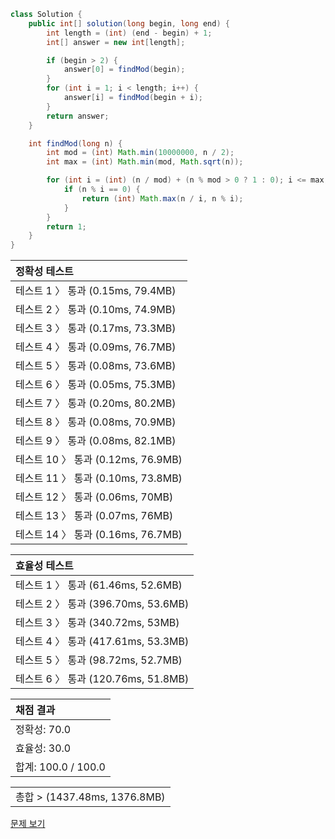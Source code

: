 ```java
class Solution {
    public int[] solution(long begin, long end) {
        int length = (int) (end - begin) + 1;
        int[] answer = new int[length];

        if (begin > 2) {
            answer[0] = findMod(begin);
        }
        for (int i = 1; i < length; i++) {
            answer[i] = findMod(begin + i);
        }
        return answer;
    }

    int findMod(long n) {
        int mod = (int) Math.min(10000000, n / 2);
        int max = (int) Math.min(mod, Math.sqrt(n));

        for (int i = (int) (n / mod) + (n % mod > 0 ? 1 : 0); i <= max; i++) {
            if (n % i == 0) {
                return (int) Math.max(n / i, n % i);
            }
        }
        return 1;
    }
}
```
 | 정확성 테스트 | 
 |  :-  | 
 | 테스트 1 〉	통과 (0.15ms, 79.4MB) | 
 | 테스트 2 〉	통과 (0.10ms, 74.9MB) | 
 | 테스트 3 〉	통과 (0.17ms, 73.3MB) | 
 | 테스트 4 〉	통과 (0.09ms, 76.7MB) | 
 | 테스트 5 〉	통과 (0.08ms, 73.6MB) | 
 | 테스트 6 〉	통과 (0.05ms, 75.3MB) | 
 | 테스트 7 〉	통과 (0.20ms, 80.2MB) | 
 | 테스트 8 〉	통과 (0.08ms, 70.9MB) | 
 | 테스트 9 〉	통과 (0.08ms, 82.1MB) | 
 | 테스트 10 〉	통과 (0.12ms, 76.9MB) | 
 | 테스트 11 〉	통과 (0.10ms, 73.8MB) | 
 | 테스트 12 〉	통과 (0.06ms, 70MB) | 
 | 테스트 13 〉	통과 (0.07ms, 76MB) | 
 | 테스트 14 〉	통과 (0.16ms, 76.7MB) | 

 | 효율성 테스트 | 
 | :- | 
 | 테스트 1 〉	통과 (61.46ms, 52.6MB) | 
 | 테스트 2 〉	통과 (396.70ms, 53.6MB) | 
 | 테스트 3 〉	통과 (340.72ms, 53MB) | 
 | 테스트 4 〉	통과 (417.61ms, 53.3MB) | 
 | 테스트 5 〉	통과 (98.72ms, 52.7MB) | 
 | 테스트 6 〉	통과 (120.76ms, 51.8MB) | 

 | 채점 결과 | 
 | :- | 
 | 정확성: 70.0 | 
 | 효율성: 30.0 | 
 | 합계: 100.0 / 100.0 | 

 || 
 | :- | 
 | 총합 > (1437.48ms, 1376.8MB) | 

[문제 보기](https://programmers.co.kr/learn/courses/30/lessons/12923?language=java)